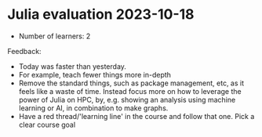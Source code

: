# Julia evaluation 2023-10-18

 * Number of learners: 2

Feedback:

 * Today was faster than yesterday.
 * For example, teach fewer things more in-depth
 * Remove the standard things, such as package management, etc, as
   it feels like a waste of time.
   Instead focus more on how to leverage the power of Julia on HPC,
   by, e.g. showing an analysis using machine learning or AI,
   in combination to make graphs.
 * Have a red thread/'learning line' in the course and follow that one.
   Pick a clear course goal
